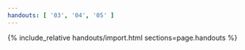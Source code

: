 ```yaml
---
handouts: [ '03', '04', '05' ]
---
```


{% include_relative handouts/import.html sections=page.handouts %}
